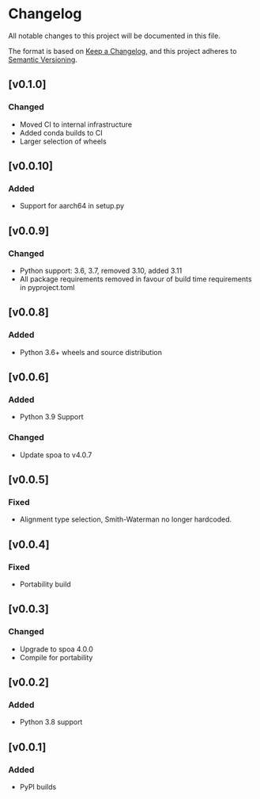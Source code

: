 # Changelog
All notable changes to this project will be documented in this file.

The format is based on [Keep a Changelog](https://keepachangelog.com/en/1.0.0/),
and this project adheres to [Semantic Versioning](https://semver.org/spec/v2.0.0.html).

## [v0.1.0]
### Changed
- Moved CI to internal infrastructure
- Added conda builds to CI
- Larger selection of wheels

## [v0.0.10]
### Added
- Support for aarch64 in setup.py

## [v0.0.9]
### Changed
- Python support: 3.6, 3.7, removed 3.10, added 3.11
- All package requirements removed in favour of build time requirements in pyproject.toml

## [v0.0.8]
### Added
- Python 3.6+ wheels and source distribution

## [v0.0.6]
### Added
- Python 3.9 Support
### Changed
- Update spoa to v4.0.7


## [v0.0.5]
### Fixed
- Alignment type selection, Smith-Waterman no longer hardcoded.

## [v0.0.4]
### Fixed
- Portability build


## [v0.0.3]
### Changed
- Upgrade to spoa 4.0.0
- Compile for portability


## [v0.0.2]
### Added
- Python 3.8 support


## [v0.0.1]
### Added
- PyPI builds
